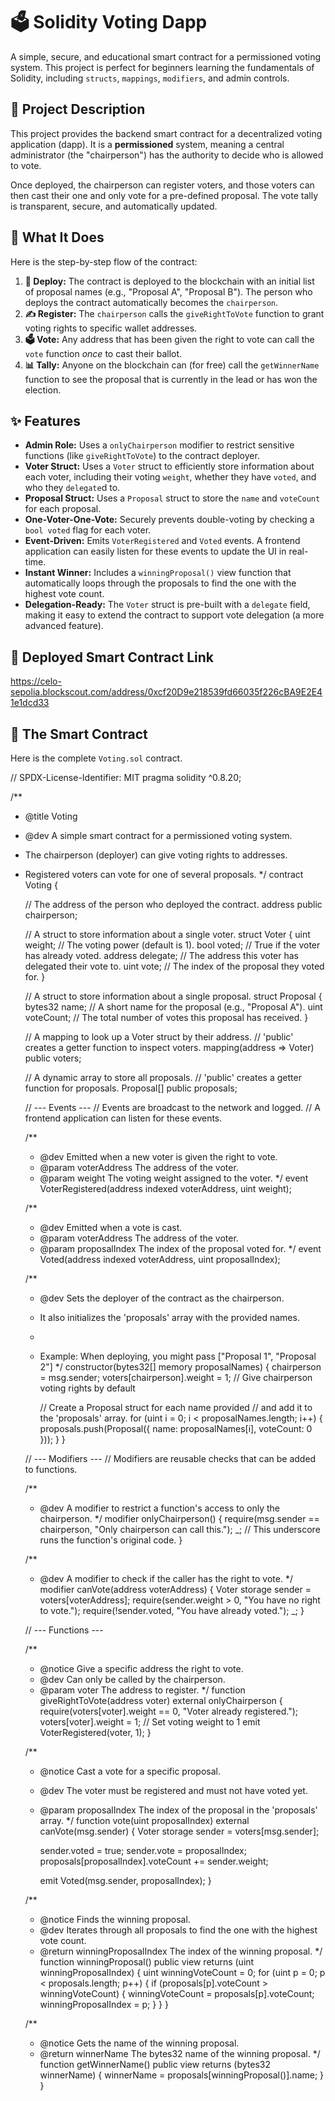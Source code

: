 # 🗳️ Solidity Voting Dapp


A simple, secure, and educational smart contract for a permissioned voting system. This project is perfect for beginners learning the fundamentals of Solidity, including `structs`, `mappings`, `modifiers`, and admin controls.

## 📜 Project Description

This project provides the backend smart contract for a decentralized voting application (dapp). It is a **permissioned** system, meaning a central administrator (the "chairperson") has the authority to decide who is allowed to vote.

Once deployed, the chairperson can register voters, and those voters can then cast their one and only vote for a pre-defined proposal. The vote tally is transparent, secure, and automatically updated.

## 🤔 What It Does

Here is the step-by-step flow of the contract:

1.  **🚀 Deploy:** The contract is deployed to the blockchain with an initial list of proposal names (e.g., "Proposal A", "Proposal B"). The person who deploys the contract automatically becomes the `chairperson`.
2.  **✍️ Register:** The `chairperson` calls the `giveRightToVote` function to grant voting rights to specific wallet addresses.
3.  **🗳️ Vote:** Any address that has been given the right to vote can call the `vote` function *once* to cast their ballot.
4.  **📊 Tally:** Anyone on the blockchain can (for free) call the `getWinnerName` function to see the proposal that is currently in the lead or has won the election.

## ✨ Features

* **Admin Role:** Uses a `onlyChairperson` modifier to restrict sensitive functions (like `giveRightToVote`) to the contract deployer.
* **Voter Struct:** Uses a `Voter` struct to efficiently store information about each voter, including their voting `weight`, whether they have `voted`, and who they `delegate`d to.
* **Proposal Struct:** Uses a `Proposal` struct to store the `name` and `voteCount` for each proposal.
* **One-Voter-One-Vote:** Securely prevents double-voting by checking a `bool voted` flag for each voter.
* **Event-Driven:** Emits `VoterRegistered` and `Voted` events. A frontend application can easily listen for these events to update the UI in real-time.
* **Instant Winner:** Includes a `winningProposal()` view function that automatically loops through the proposals to find the one with the highest vote count.
* **Delegation-Ready:** The `Voter` struct is pre-built with a `delegate` field, making it easy to extend the contract to support vote delegation (a more advanced feature).

## 🔗 Deployed Smart Contract Link

https://celo-sepolia.blockscout.com/address/0xcf20D9e218539fd66035f226cBA9E2E41e1dcd33

## 📄 The Smart Contract

Here is the complete `Voting.sol` contract.

// SPDX-License-Identifier: MIT
pragma solidity ^0.8.20;

/**
 * @title Voting
 * @dev A simple smart contract for a permissioned voting system.
 * The chairperson (deployer) can give voting rights to addresses.
 * Registered voters can vote for one of several proposals.
 */
contract Voting {

    // The address of the person who deployed the contract.
    address public chairperson;

    // A struct to store information about a single voter.
    struct Voter {
        uint weight;      // The voting power (default is 1).
        bool voted;       // True if the voter has already voted.
        address delegate; // The address this voter has delegated their vote to.
        uint vote;        // The index of the proposal they voted for.
    }

    // A struct to store information about a single proposal.
    struct Proposal {
        bytes32 name;     // A short name for the proposal (e.g., "Proposal A").
        uint voteCount;   // The total number of votes this proposal has received.
    }

    // A mapping to look up a Voter struct by their address.
    // 'public' creates a getter function to inspect voters.
    mapping(address => Voter) public voters;

    // A dynamic array to store all proposals.
    // 'public' creates a getter function for proposals.
    Proposal[] public proposals;

    // --- Events ---
    // Events are broadcast to the network and logged.
    // A frontend application can listen for these events.

    /**
     * @dev Emitted when a new voter is given the right to vote.
     * @param voterAddress The address of the voter.
     * @param weight The voting weight assigned to the voter.
     */
    event VoterRegistered(address indexed voterAddress, uint weight);

    /**
     * @dev Emitted when a vote is cast.
     * @param voterAddress The address of the voter.
     * @param proposalIndex The index of the proposal voted for.
     */
    event Voted(address indexed voterAddress, uint proposalIndex);

    /**
     * @dev Sets the deployer of the contract as the chairperson.
     * It also initializes the 'proposals' array with the provided names.
     *
     * Example: When deploying, you might pass ["Proposal 1", "Proposal 2"]
     */
    constructor(bytes32[] memory proposalNames) {
        chairperson = msg.sender;
        voters[chairperson].weight = 1; // Give chairperson voting rights by default

        // Create a Proposal struct for each name provided
        // and add it to the 'proposals' array.
        for (uint i = 0; i < proposalNames.length; i++) {
            proposals.push(Proposal({
                name: proposalNames[i],
                voteCount: 0
            }));
        }
    }

    // --- Modifiers ---
    // Modifiers are reusable checks that can be added to functions.

    /**
     * @dev A modifier to restrict a function's access to only the chairperson.
     */
    modifier onlyChairperson() {
        require(msg.sender == chairperson, "Only chairperson can call this.");
        _; // This underscore runs the function's original code.
    }

    /**
     * @dev A modifier to check if the caller has the right to vote.
     */
    modifier canVote(address voterAddress) {
        Voter storage sender = voters[voterAddress];
        require(sender.weight > 0, "You have no right to vote.");
        require(!sender.voted, "You have already voted.");
        _;
    }

    // --- Functions ---

    /**
     * @notice Give a specific address the right to vote.
     * @dev Can only be called by the chairperson.
     * @param voter The address to register.
     */
    function giveRightToVote(address voter) external onlyChairperson {
        require(voters[voter].weight == 0, "Voter already registered.");
        voters[voter].weight = 1; // Set voting weight to 1
        emit VoterRegistered(voter, 1);
    }

    /**
     * @notice Cast a vote for a specific proposal.
     * @dev The voter must be registered and must not have voted yet.
     * @param proposalIndex The index of the proposal in the 'proposals' array.
     */
    function vote(uint proposalIndex) external canVote(msg.sender) {
        Voter storage sender = voters[msg.sender];

        sender.voted = true;
        sender.vote = proposalIndex;
        proposals[proposalIndex].voteCount += sender.weight;

        emit Voted(msg.sender, proposalIndex);
    }

    /**
     * @notice Finds the winning proposal.
     * @dev Iterates through all proposals to find the one with the highest vote count.
     * @return winningProposalIndex The index of the winning proposal.
     */
    function winningProposal() public view returns (uint winningProposalIndex) {
        uint winningVoteCount = 0;
        for (uint p = 0; p < proposals.length; p++) {
            if (proposals[p].voteCount > winningVoteCount) {
                winningVoteCount = proposals[p].voteCount;
                winningProposalIndex = p;
            }
        }
    }

    /**
     * @notice Gets the name of the winning proposal.
     * @return winnerName The bytes32 name of the winning proposal.
     */
    function getWinnerName() public view returns (bytes32 winnerName) {
        winnerName = proposals[winningProposal()].name;
    }
}